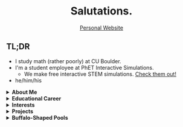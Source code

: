 <div align="center">

# Salutations.

[Personal Website](https://liammulhall.com)

</div>

## TL;DR

* I study math (rather poorly) at CU Boulder.
* I'm a student employee at PhET Interactive Simulations.
  - We make free interactive STEM simulations. [Check them
    out!](https://phet.colorado.edu)
* he/him/his

<details>
<summary><b>About Me</b></summary>
</details>

<details>
<summary><b>Educational Career</b></summary>
</details>

<details>
<summary><b>Interests</b></summary>
</details>

<details>
<summary><b>Projects</b></summary>
</details>

<details>
<summary><b>Buffalo-Shaped Pools</b></summary>
I've been thinking about starting a petition to get at least five new
[buffalo-shaped pools]() built on Sko' Buffs University's Boulder campus. I
can't really think of anything else the university should be spending money
on. Let me know if you would sign such a petition.
</details>
